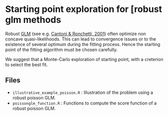 # Starting point exploration for [robust glm methods

Robust [GLM](http://en.wikipedia.org/wiki/Generalized_linear_model) (see e.g. [Cantoni & Ronchetti, 2001](http://www.jstor.org/stable/2670248)) often optimize non concave quasi-likelihoods. This can lead to convergence issues or to the existence of several optimum during the fitting process. Hence the starting point of the fitting algorithm must be chosen carefully.

We suggest that a Monte-Carlo exploration of starting point, with a creterion to select the best fit. 

## Files 
 - `illustrative_example_poisson.R` : Illustration of the problem using a robust poisson GLM. 
 - `poissonglm_function.R` : Functions to compute the score function of a robust poisson GLM. 